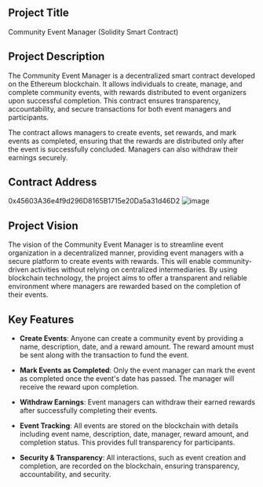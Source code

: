 ## Project Title
Community Event Manager (Solidity Smart Contract)

## Project Description
The Community Event Manager is a decentralized smart contract developed on the Ethereum blockchain. It allows individuals to create, manage, and complete community events, with rewards distributed to event organizers upon successful completion. This contract ensures transparency, accountability, and secure transactions for both event managers and participants. 

The contract allows managers to create events, set rewards, and mark events as completed, ensuring that the rewards are distributed only after the event is successfully concluded. Managers can also withdraw their earnings securely.

## Contract Address
0x45603A36e4f9d296D8165B1715e20Da5a31d46D2
![image](https://github.com/user-attachments/assets/5bb54652-8512-45b8-8ead-ae962067ee77)


## Project Vision
The vision of the Community Event Manager is to streamline event organization in a decentralized manner, providing event managers with a secure platform to create events with rewards. This will enable community-driven activities without relying on centralized intermediaries. By using blockchain technology, the project aims to offer a transparent and reliable environment where managers are rewarded based on the completion of their events.

## Key Features

- **Create Events**: Anyone can create a community event by providing a name, description, date, and a reward amount. The reward amount must be sent along with the transaction to fund the event.
  
- **Mark Events as Completed**: Only the event manager can mark the event as completed once the event's date has passed. The manager will receive the reward upon completion.

- **Withdraw Earnings**: Event managers can withdraw their earned rewards after successfully completing their events.

- **Event Tracking**: All events are stored on the blockchain with details including event name, description, date, manager, reward amount, and completion status. This provides full transparency for participants.

- **Security & Transparency**: All interactions, such as event creation and completion, are recorded on the blockchain, ensuring transparency, accountability, and security.

